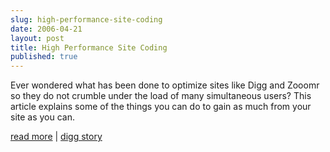 ```yaml
---
slug: high-performance-site-coding
date: 2006-04-21
layout: post
title: High Performance Site Coding
published: true
---
```

Ever wondered what has been done to optimize sites like Digg and Zooomr so they do not crumble under the load of many simultaneous users? This article explains some of the things you can do to gain as much from your site as you can.<p /><a href="http://www.codymays.net/content/2006/04/16/high-traffic-web-development/">read more</a> | <a href="http://digg.com/programming/High_Performance_Site_Coding">digg story</a><div class="blogger-post-footer"><img class="posterous_download_image" src="https://blogger.googleusercontent.com/tracker/8109338-114562364389435667?l=www.kinlan.co.uk%2Findex.html" height="1" alt="" width="1" /></div>

